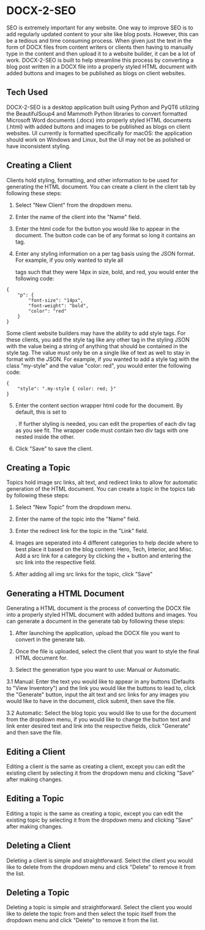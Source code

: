 # DOCX-2-SEO
SEO is extremely important for any website. One way to improve SEO is to add regularly updated content to your site like blog posts. However, this can be a tedious and time consuming process. When given just the text in the form of DOCX files from content writers or clients then having to manually type in the content and then upload it to a website builder, it can be a lot of work. DOCX-2-SEO is built to help streamline this process by converting a blog post written in a DOCX file into a properly styled HTML document with added buttons and images to be published as blogs on client websites. 

## Tech Used
DOCX-2-SEO is a desktop application built using Python and PyQT6 utilizing the BeautifulSoup4 and Mammoth Python libraries to convert formatted Microsoft Word documents (.docx) into properly styled HTML documents (.html) with added buttons and images to be published as blogs on client websites. UI currently is formatted specifically for macOS: the application should work on Windows and Linux, but the UI may not be as polished or have inconsistent styling.

## Creating a Client
Clients hold styling, formatting, and other information to be used for generating the HTML document. You can create a client in the client tab by following these steps:

1. Select "New Client" from the dropdown menu.

2. Enter the name of the client into the "Name" field.

3. Enter the html code for the button you would like to appear in the document. The button code can be of any format so long it contains an <a> tag.

4. Enter any styling information on a per tag basis using the JSON format. For example, if you only wanted to style all <p> tags such that they were 14px in size, bold, and red, you would enter the following code:
```
{
    "p": {
        "font-size": "14px",
        "font-weight": "bold",
        "color": "red"
    }
}
```
Some client website builders may have the ability to add style tags. For these clients, you add the style tag like any other tag in the styling JSON with the value being a string of anything that should be contained in the style tag. The value must only be on a single like of text as well to stay in format with the JSON. For example, if you wanted to add a style tag with the class "my-style" and the value "color: red", you would enter the following code:
```
{
    "style": ".my-style { color: red; }"
}
```

5. Enter the content section wrapper html code for the document. By default, this is set to <div><div></div></div>. If further styling is needed, you can edit the properties of each div tag as you see fit. The wrapper code must contain two div tags with one nested inside the other.

6. Click "Save" to save the client.

## Creating a Topic
Topics hold image src links, alt text, and redirect links to allow for automatic generation of the HTML document. You can create a topic in the topics tab by following these steps:

1. Select "New Topic" from the dropdown menu.

2. Enter the name of the topic into the "Name" field.

3. Enter the redirect link for the topic in the "Link" field.

4. Images are seperated into 4 different categories to help decide where to best place it based on the blog content: Hero, Tech, Interior, and Misc. Add a src link for a category by clicking the + button and entering the src link into the respective field.

5. After adding all img src links for the topic, click "Save"

## Generating a HTML Document
Generating a HTML document is the process of converting the DOCX file into a properly styled HTML document with added buttons and images. You can generate a document in the generate tab by following these steps:

1. After launching the application, upload the DOCX file you want to convert in the generate tab.

2. Once the file is uploaded, select the client that you want to style the final HTML document for. 

3. Select the generation type you want to use: Manual or Automatic. 

3.1 Manual: Enter the text you would like to appear in any buttons (Defaults to "View Inventory") and the link you would like the buttons to lead to, click the "Generate" button, input the alt text and src links for any images you would like to have in the document, click submit, then save the file.

3.2 Automatic: Select the blog topic you would like to use for the document from the dropdown menu, if you would like to change the button text and link enter desired text and link into the respective fields, click "Generate" and then save the file. 

## Editing a Client
Editing a client is the same as creating a client, except you can edit the existing client by selecting it from the dropdown menu and clicking "Save" after making changes.

## Editing a Topic
Editing a topic is the same as creating a topic, except you can edit the existing topic by selecting it from the dropdown menu and clicking "Save" after making changes. 

## Deleting a Client
Deleting a client is simple and straightforward. Select the client you would like to delete from the dropdown menu and click "Delete" to remove it from the list.

## Deleting a Topic
Deleting a topic is simple and straightforward. Select the client you would like to delete the topic from and then select the topic itself from the dropdown menu and click "Delete" to remove it from the list.